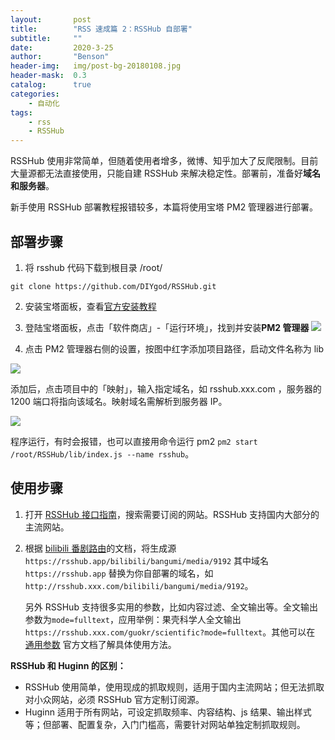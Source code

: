 ```yaml
---
layout:       post
title:        "RSS 速成篇 2：RSSHub 自部署"
subtitle:     ""
date:         2020-3-25
author:       "Benson"
header-img:   img/post-bg-20180108.jpg
header-mask:  0.3
catalog:      true
categories:
    - 自动化
tags:
    - rss
    - RSSHub
---
```

RSSHub 使用非常简单，但随着使用者增多，微博、知乎加大了反爬限制。目前大量源都无法直接使用，只能自建 RSSHub 来解决稳定性。部署前，准备好**域名和服务器**。

新手使用 RSSHub 部署教程报错较多，本篇将使用宝塔 PM2 管理器进行部署。

## 部署步骤

1. 将 rsshub 代码下载到根目录 /root/
```
git clone https://github.com/DIYgod/RSSHub.git
```
2. 安装宝塔面板，查看[官方安装教程](https://www.bt.cn/bbs/thread-19376-1-1.html)
3. 登陆宝塔面板，点击「软件商店」-「运行环境」，找到并安装**PM2 管理器**
   ![](http://tc.seoipo.com/20200325120705.png)

4. 点击 PM2 管理器右侧的设置，按图中红字添加项目路径，启动文件名称为 lib

![](http://tc.seoipo.com/20200325121639.png)

添加后，点击项目中的「映射」，输入指定域名，如 rsshub.xxx.com ，服务器的 1200 端口将指向该域名。映射域名需解析到服务器 IP。

![](http://tc.seoipo.com/20200325121921.png)

程序运行，有时会报错，也可以直接用命令运行 pm2 `pm2 start /root/RSSHub/lib/index.js --name rsshub`。



## 使用步骤

1. 打开 [RSSHub 接口指南](https://docs.rsshub.app/)，搜索需要订阅的网站。RSSHub 支持国内大部分的主流网站。

2. 根据 [bilibili 番剧路由](https://docs.rsshub.app/social-media.html#bilibili)的文档，将生成源  `https://rsshub.app/bilibili/bangumi/media/9192` 其中域名 `https://rsshub.app` 替换为你自部署的域名，如`http://rsshub.xxx.com/bilibili/bangumi/media/9192`。

   另外 RSSHub 支持很多实用的参数，比如内容过滤、全文输出等。全文输出参数为`mode=fulltext`，应用举例：果壳科学人全文输出 `https://rsshub.xxx.com/guokr/scientific?mode=fulltext`。其他可以在 [通用参数](https://docs.rsshub.app/parameter.html) 官方文档了解具体使用方法。

**RSSHub 和 Huginn 的区别：**

* RSSHub 使用简单，使用现成的抓取规则，适用于国内主流网站；但无法抓取对小众网站，必须 RSSHub 官方定制订阅源。
* Huginn 适用于所有网站，可设定抓取频率、内容结构、js 结果、输出样式等；但部署、配置复杂，入门门槛高，需要针对网站单独定制抓取规则。